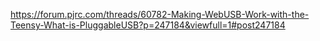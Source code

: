 https://forum.pjrc.com/threads/60782-Making-WebUSB-Work-with-the-Teensy-What-is-PluggableUSB?p=247184&viewfull=1#post247184
